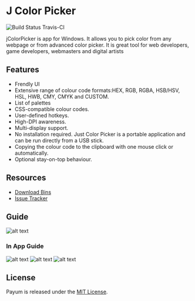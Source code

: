 # J Color Picker

![Build Status Travis-CI](https://img.shields.io/appveyor/ci/x5Qubits/jColorPicker?style=flat-square)

jColorPicker is app for Windows. It allows you to pick color from any webpage or from advanced color picker. It is great tool for web developers, game developers, webmasters and  digital artists

## Features
- Frendly UI
- Extensive range of colour code formats:HEX, RGB, RGBA, HSB/HSV, HSL, HWB, CMY, CMYK and CUSTOM.
- List of palettes
- CSS-compatible colour codes.
- User-defined hotkeys.
- High-DPI awareness.
- Multi-display support.
- No installation required. Just Color Picker is a portable application and can be run directly from a USB stick.
- Copying the colour code to the clipboard with one mouse click or automatically.
- Optional stay-on-top behaviour.

## Resources
* [Download Bins](http://stackoverflow.com/questions/tagged/payum)
* [Issue Tracker](https://github.com/jColorPicker/jColorPicker/issues)

## Guide
![alt text](https://i.postimg.cc/X7M3vVYF/j-pick1.png)


### In App Guide
![alt text](https://i.postimg.cc/0j0txdNV/j-pick3.png)
![alt text](https://i.postimg.cc/J0LT9dRy/j-pick2.png)
![alt text](https://i.postimg.cc/J7NYbmQj/j-pick4.png)


## License
Payum is released under the [MIT License](LICENSE).
